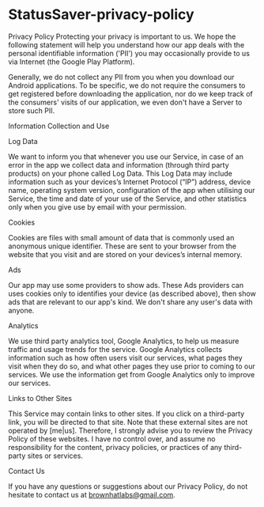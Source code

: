 # StatusSaver-privacy-policy
Privacy Policy
Protecting your privacy is important to us. We hope the following statement will help you understand how our app deals with the personal identifiable information ('PII') you may occasionally provide to us via Internet (the Google Play Platform).

Generally, we do not collect any PII from you when you download our Android applications. To be specific, we do not require the consumers to get registered before downloading the application, nor do we keep track of the consumers' visits of our application, we even don't have a Server to store such PII.

Information Collection and Use

Log Data

We want to inform you that whenever you use our Service, in case of an error in the app we collect data and information (through third party products) on your phone called Log Data. This Log Data may include information such as your devices’s Internet Protocol (“IP”) address, device name, operating system version, configuration of the app when utilising our Service, the time and date of your use of the Service, and other statistics only when you give use by email with your permission.

Cookies

Cookies are files with small amount of data that is commonly used an anonymous unique identifier. These are sent to your browser from the website that you visit and are stored on your devices’s internal memory.

Ads

Our app may use some providers to show ads. These Ads providers can uses cookies only to identifies your device (as described above), then show ads that are relevant to our app's kind. We don't share any user's data with anyone.

Analytics

We use third party analytics tool, Google Analytics, to help us measure traffic and usage trends for the service. Google Analytics collects information such as how often users visit our services, what pages they visit when they do so, and what other pages they use prior to coming to our services. We use the information get from Google Analytics only to improve our services.

Links to Other Sites

This Service may contain links to other sites. If you click on a third-party link, you will be directed to that site. Note that these external sites are not operated by [me|us]. Therefore, I strongly advise you to review the Privacy Policy of these websites. I have no control over, and assume no responsibility for the content, privacy policies, or practices of any third-party sites or services.

Contact Us

If you have any questions or suggestions about our Privacy Policy, do not hesitate to contact us at brownhatlabs@gmail.com.
